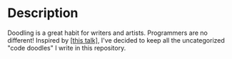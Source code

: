 # Description

Doodling is a great habit for writers and artists. Programmers are no different! Inspired by [[this talk]](https://speakerdeck.com/jakevdp/in-defense-of-extreme-openness), I've decided to keep all the uncategorized "code doodles" I write in this repository.
